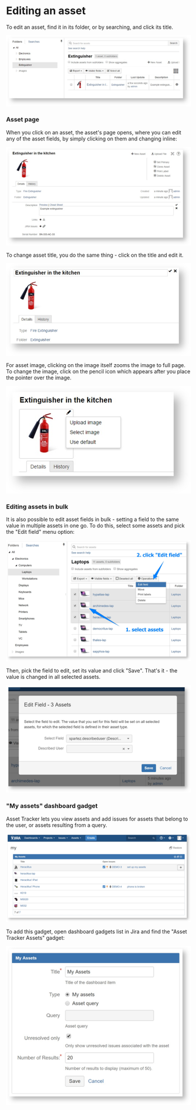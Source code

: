 # Editing an asset

To edit an asset, find it in its folder, or by searching, and click its title.

![](../.gitbook/assets/list.jpeg)

### Asset page

When you click on an asset, the asset's page opens, where you can edit any of the asset fields, by simply clicking on them and changing inline:

![](../.gitbook/assets/edit-description.jpeg)

To change asset title, you do the same thing - click on the title and edit it.

![](../.gitbook/assets/edit-title.jpeg)

For asset image, clicking on the image itself zooms the image to full page. To change the image, click on the pencil icon which appears after you place the pointer over the image.

![](../.gitbook/assets/edit-image.jpeg)

### Editing assets in bulk

It is also possible to edit asset fields in bulk - setting a field to the same value in multiple assets in one go. To do this, select some assets and pick the "Edit field" menu option:

![](../.gitbook/assets/image%20%285%29.png)

Then, pick the field to edit, set its value and click "Save". That's it - the value is changed in all selected assets.

![](../.gitbook/assets/image%20%2811%29.png)

### "My assets" dashboard gadget

Asset Tracker lets you view assets and add issues for assets that belong to the user, or assets resulting from a query.

![](../.gitbook/assets/image%20%2813%29.png)

To add this gadget, open dashboard gadgets list in Jira and find the "Asset Tracker Assets" gadget:

![](../.gitbook/assets/image%20%2854%29.png)

